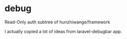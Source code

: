 # debug
Read-Only auth subtree of hunzhiwange/framework

I actually copied a lot of ideas from laravel-debugbar app.

